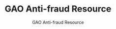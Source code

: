 ---
layout: resources-landing
fiscal_year: 2023
title: "GAO Anti-fraud Resource"
subtitle: "GAO Anti-fraud Resource"
filters: payment-integrity website federal-agency guidance
external_link: https://gaoinnovations.gov/antifraud_resource/
post-date: December 8, 2023
---
